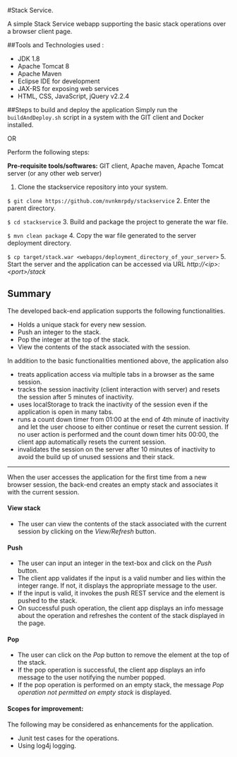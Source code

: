 #Stack Service.

A simple Stack Service webapp supporting the basic stack operations over a browser client page.


##Tools and Technologies used :
- JDK 1.8
- Apache Tomcat 8
- Apache Maven
- Eclipse IDE for development
- JAX-RS for exposing web services
- HTML, CSS, JavaScript, jQuery v2.2.4


##Steps to build and deploy the application
Simply run the `buildAndDeploy.sh` script in a system with the GIT client and Docker installed.

OR

Perform the following steps: 

__Pre-requisite tools/softwares:__ GIT client, Apache maven, Apache Tomcat server (or any other web server)

1. Clone the stackservice repository into your system.

  `$ git clone https://github.com/nvnkmrpdy/stackservice`
2. Enter the parent directory.

  `$ cd stackservice`
3. Build and package the project to generate the war file.

  `$ mvn clean package`
4. Copy the war file generated to the server deployment directory.

  `$ cp target/stack.war <webapps/deployment_directory_of_your_server>`
5. Start the server and the application can be accessed via URL _http://&lt;ip&gt;:&lt;port&gt;/stack_


## Summary

The developed back-end application supports the following functionalities.

- Holds a unique stack for every new session.
- Push an integer to the stack.
- Pop the integer at the top of the stack.
- View the contents of the stack associated with the session.

In addition to the basic functionalities mentioned above, the application also

- treats application access via multiple tabs in a browser as the same session.
- tracks the session inactivity (client interaction with server) and resets the session after 5 minutes of inactivity.
- uses localStorage to track the inactivity of the session even if the application is open in many tabs.
- runs a count down timer from 01:00 at the end of 4th minute of inactivity and let the user choose to either continue or reset the current session. If no user action is performed and the count down timer hits 00:00, the client app automatically resets the current session. 
- invalidates the session on the server after 10 minutes of inactivity to avoid the build up of unused sessions and their stack.
 

*********************************************************************************************************

When the user accesses the application for the first time from a new browser session, the back-end creates an empty stack and associates it with the current session.

#### View stack
- The user can view the contents of the stack associated with the current session by clicking on the _View/Refresh_ button.

#### Push
- The user can input an integer in the text-box and click on the _Push_ button.
- The client app validates if the input is a valid number and lies within the integer range. If not, it displays the appropriate message to the user.
- If the input is valid, it invokes the push REST service and the element is pushed to the stack.
- On successful push operation, the client app displays an info message about the operation and refreshes the content of the stack displayed in the page.

#### Pop
- The user can click on the _Pop_ button to remove the element at the top of the stack.
- If the pop operation is successful, the client app displays an info message to the user notifying the number popped.
- If the pop operation is performed on an empty stack, the message _Pop operation not permitted on empty stack_ is displayed.


#### Scopes for improvement:

The following may be considered as enhancements for the application.

- Junit test cases for the operations.
- Using log4j logging.
